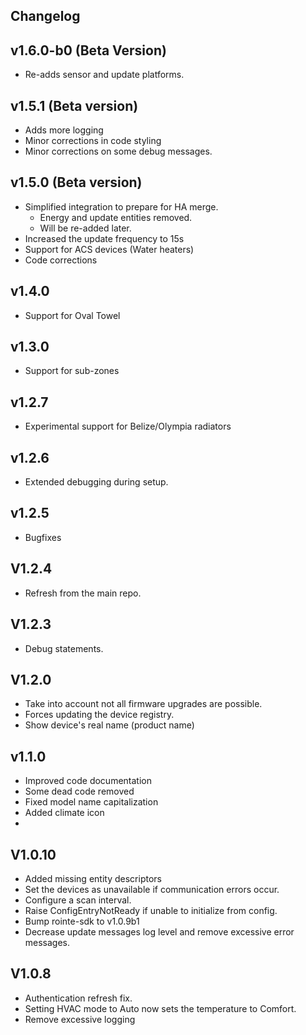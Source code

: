 ## Changelog

## v1.6.0-b0 (Beta Version)

- Re-adds sensor and update platforms.

## v1.5.1 (Beta version)

- Adds more logging
- Minor corrections in code styling
- Minor corrections on some debug messages.

## v1.5.0 (Beta version)

- Simplified integration to prepare for HA merge.
  - Energy and update entities removed.
  - Will be re-added later.
- Increased the update frequency to 15s
- Support for ACS devices (Water heaters)
- Code corrections

## v1.4.0

- Support for Oval Towel

## v1.3.0

- Support for sub-zones

## v1.2.7

- Experimental support for Belize/Olympia radiators

## v1.2.6

- Extended debugging during setup.

## v1.2.5

- Bugfixes

## V1.2.4

- Refresh from the main repo.

## V1.2.3

- Debug statements.

## V1.2.0

- Take into account not all firmware upgrades are possible.
- Forces updating the device registry.
- Show device's real name (product name)

## v1.1.0

- Improved code documentation
- Some dead code removed
- Fixed model name capitalization
- Added climate icon
-

## V1.0.10

- Added missing entity descriptors
- Set the devices as unavailable if communication errors occur.
- Configure a scan interval.
- Raise ConfigEntryNotReady if unable to initialize from config.
- Bump rointe-sdk to v1.0.9b1
- Decrease update messages log level and remove excessive error messages.

## V1.0.8

- Authentication refresh fix.
- Setting HVAC mode to Auto now sets the temperature to Comfort.
- Remove excessive logging
